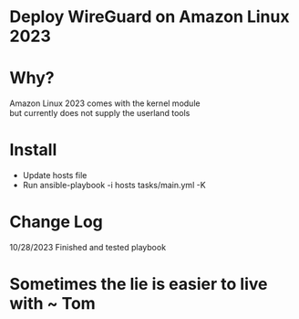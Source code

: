 # Deploy WireGuard on Amazon Linux 2023

# Why?
Amazon Linux 2023 comes with the kernel module  
but currently does not supply the userland tools  

# Install
* Update hosts file
* Run ansible-playbook -i hosts tasks/main.yml -K

# Change Log
10/28/2023 Finished and tested playbook


# Sometimes the lie is easier to live with ~ Tom